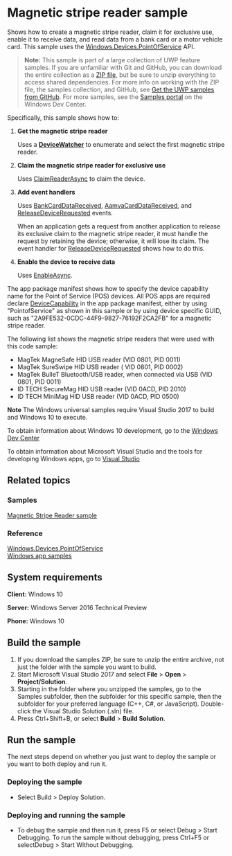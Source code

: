 <!---
  category: DevicesSensorsAndPower
  samplefwlink: http://go.microsoft.com/fwlink/p/?LinkId=620017
--->

# Magnetic stripe reader sample

Shows how to create a magnetic stripe reader, claim it for exclusive use, enable it to receive data, and read data from a bank card or a motor vehicle card. 
This sample uses the [Windows.Devices.PointOfService](https://msdn.microsoft.com/library/windows/apps/dn298071) API.

> **Note:** This sample is part of a large collection of UWP feature samples. 
> If you are unfamiliar with Git and GitHub, you can download the entire collection as a 
> [ZIP file](https://github.com/Microsoft/Windows-universal-samples/archive/master.zip), but be 
> sure to unzip everything to access shared dependencies. For more info on working with the ZIP file, 
> the samples collection, and GitHub, see [Get the UWP samples from GitHub](https://aka.ms/ovu2uq). 
> For more samples, see the [Samples portal](https://aka.ms/winsamples) on the Windows Dev Center. 

Specifically, this sample shows how to:

1.  **Get the magnetic stripe reader**

    Uses a [**DeviceWatcher**](https://docs.microsoft.com/uwp/api/Windows.Devices.Enumeration.DeviceWatcher)
    to enumerate and select the first magnetic stripe reader.

2.  **Claim the magnetic stripe reader for exclusive use**

    Uses [ClaimReaderAsync](https://msdn.microsoft.com/library/windows/apps/dn297979) to claim the device.

3.  **Add event handlers**

    Uses [BankCardDataReceived](https://msdn.microsoft.com/library/windows/apps/dn278599), [AamvaCardDataReceived](https://msdn.microsoft.com/library/windows/apps/dn278595), and [ReleaseDeviceRequested](https://msdn.microsoft.com/library/windows/apps/dn278626) events.

    When an application gets a request from another application to release its exclusive claim to the magnetic stripe reader, it must handle the request by retaining the device; otherwise, it will lose its claim. The event handler for [ReleaseDeviceRequested](https://msdn.microsoft.com/library/windows/apps/dn278626) shows how to do this.

4.  **Enable the device to receive data**

    Uses [EnableAsync](https://msdn.microsoft.com/library/windows/apps/dn278612).

The app package manifest shows how to specify the device capability name for the Point of Service (POS) devices. All POS apps are required declare [DeviceCapability](https://msdn.microsoft.com/library/windows/apps/br211430) in the app package manifest, either by using "PointofService" as shown in this sample or by using device specific GUID, such as "2A9FE532-0CDC-44F9-9827-76192F2CA2FB" for a magnetic stripe reader.

The following list shows the magnetic stripe readers that were used with this code sample:

-   MagTek MagneSafe HID USB reader (VID 0801, PID 0011)
-   MagTek SureSwipe HID USB reader ( VID 0801, PID 0002)
-   MagTek BulleT Bluetooth/USB reader, when connected via USB (VID 0801, PID 0011)
-   ID TECH SecureMag HID USB reader (VID 0ACD, PID 2010)
-   ID TECH MiniMag HID USB reader (VID 0ACD, PID 0500)

**Note** The Windows universal samples require Visual Studio 2017 to build and Windows 10 to execute.
 
To obtain information about Windows 10 development, go to the [Windows Dev Center](http://go.microsoft.com/fwlink/?LinkID=532421)

To obtain information about Microsoft Visual Studio and the tools for developing Windows apps, go to [Visual Studio](http://go.microsoft.com/fwlink/?LinkID=532422)

## Related topics

### Samples

[Magnetic Stripe Reader sample](/Samples/MagneticStripeReader)  

### Reference

[Windows.Devices.PointOfService](https://msdn.microsoft.com/library/windows/apps/dn298071)  
[Windows app samples](http://go.microsoft.com/fwlink/p/?LinkID=227694)  

## System requirements

**Client:** Windows 10

**Server:** Windows Server 2016 Technical Preview

**Phone:** Windows 10

## Build the sample

1. If you download the samples ZIP, be sure to unzip the entire archive, not just the folder with the sample you want to build. 
2. Start Microsoft Visual Studio 2017 and select **File** \> **Open** \> **Project/Solution**.
3. Starting in the folder where you unzipped the samples, go to the Samples subfolder, then the subfolder for this specific sample, then the subfolder for your preferred language (C++, C#, or JavaScript). Double-click the Visual Studio Solution (.sln) file.
4. Press Ctrl+Shift+B, or select **Build** \> **Build Solution**.

## Run the sample

The next steps depend on whether you just want to deploy the sample or you want to both deploy and run it.

### Deploying the sample

- Select Build > Deploy Solution. 

### Deploying and running the sample

- To debug the sample and then run it, press F5 or select Debug >  Start Debugging. To run the sample without debugging, press Ctrl+F5 or selectDebug > Start Without Debugging. 

